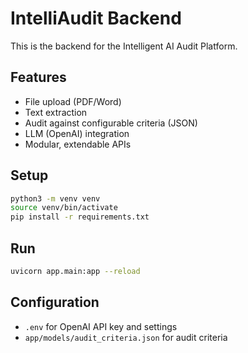 # IntelliAudit Backend

This is the backend for the Intelligent AI Audit Platform.

## Features
- File upload (PDF/Word)
- Text extraction
- Audit against configurable criteria (JSON)
- LLM (OpenAI) integration
- Modular, extendable APIs

## Setup

```bash
python3 -m venv venv
source venv/bin/activate
pip install -r requirements.txt
```

## Run

```bash
uvicorn app.main:app --reload
```

## Configuration
- `.env` for OpenAI API key and settings
- `app/models/audit_criteria.json` for audit criteria 